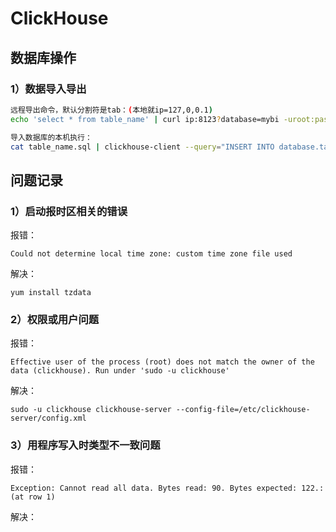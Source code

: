 # ClickHouse
## 数据库操作
### 1）数据导入导出
```bash
远程导出命令，默认分割符是tab：(本地就ip=127,0,0.1)
echo 'select * from table_name' | curl ip:8123?database=mybi -uroot:password -d @- > table_name.sql

导入数据库的本机执行：
cat table_name.sql | clickhouse-client --query="INSERT INTO database.table_name FORMAT TabSeparated"
```
## 问题记录
### 1）启动报时区相关的错误
报错：
```
Could not determine local time zone: custom time zone file used
```
解决：
```
yum install tzdata
```
### 2）权限或用户问题
报错：
```
Effective user of the process (root) does not match the owner of the data (clickhouse). Run under 'sudo -u clickhouse'
```
解决：
```
sudo -u clickhouse clickhouse-server --config-file=/etc/clickhouse-server/config.xml
```
### 3）用程序写入时类型不一致问题
报错：
```
Exception: Cannot read all data. Bytes read: 90. Bytes expected: 122.: (at row 1)
```
解决：
```

```